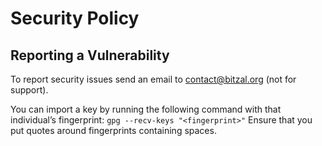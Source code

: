 # Security Policy

## Reporting a Vulnerability

To report security issues send an email to contact@bitzal.org (not for support).

You can import a key by running the following command with that individual’s fingerprint: `gpg --recv-keys "<fingerprint>"` Ensure that you put quotes around fingerprints containing spaces.

